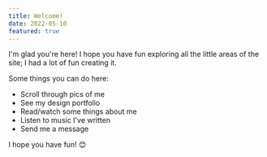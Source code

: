 ```yaml
---
title: Welcome!
date: 2022-05-10
featured: true
---
```


I'm glad you're here! I hope you have fun exploring all the little areas of the site; I had a lot of fun creating it.

Some things you can do here:

- Scroll through pics of me
- See my design portfolio
- Read/watch some things about me
- Listen to music I've written
- Send me a message

I hope you have fun! 😊
